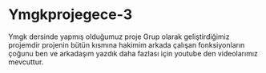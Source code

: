 # Ymgkprojegece-3
Ymgk dersinde yapmış olduğumuz proje
Grup olarak geliştirdiğimiz projemdir projenin bütün kısmına hakimim arkada çalışan fonksiyonların çoğunu ben ve arkadaşım yazdık daha fazlası için youtube den videolarımız mevcuttur.
